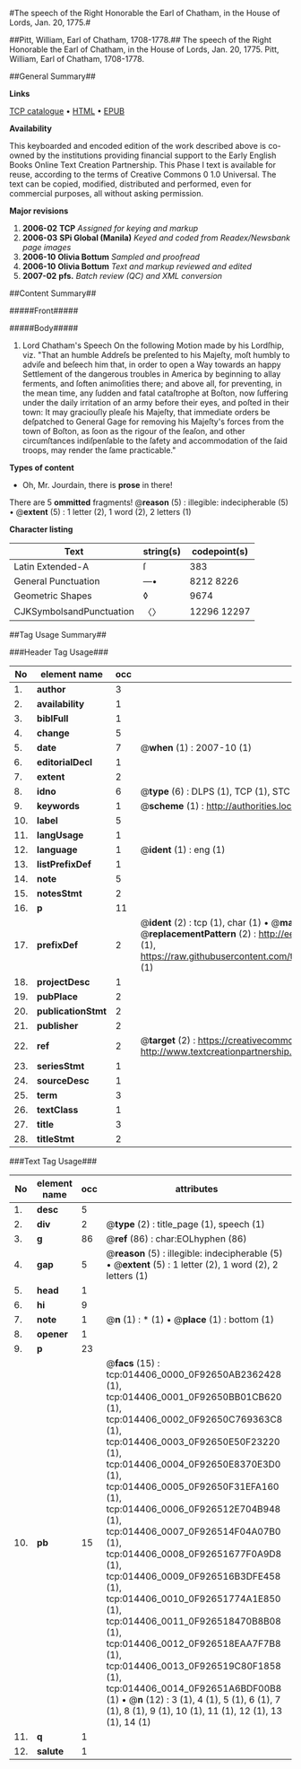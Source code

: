 #The speech of the Right Honorable the Earl of Chatham, in the House of Lords, Jan. 20, 1775.#

##Pitt, William, Earl of Chatham, 1708-1778.##
The speech of the Right Honorable the Earl of Chatham, in the House of Lords, Jan. 20, 1775.
Pitt, William, Earl of Chatham, 1708-1778.

##General Summary##

**Links**

[TCP catalogue](http://www.ota.ox.ac.uk/tcp/)  • 
[HTML](http://tei.it.ox.ac.uk/tcp/Texts-HTML/free/N11/N11390.html)  • 
[EPUB](http://tei.it.ox.ac.uk/tcp/Texts-EPUB/free/N11/N11390.epub)

**Availability**

This keyboarded and encoded edition of the
	       work described above is co-owned by the institutions
	       providing financial support to the Early English Books
	       Online Text Creation Partnership. This Phase I text is
	       available for reuse, according to the terms of Creative
	       Commons 0 1.0 Universal. The text can be copied,
	       modified, distributed and performed, even for
	       commercial purposes, all without asking permission.

**Major revisions**

1. __2006-02__ __TCP__ *Assigned for keying and markup*
1. __2006-03__ __SPi Global (Manila)__ *Keyed and coded from Readex/Newsbank page images*
1. __2006-10__ __Olivia Bottum__ *Sampled and proofread*
1. __2006-10__ __Olivia Bottum__ *Text and markup reviewed and edited*
1. __2007-02__ __pfs.__ *Batch review (QC) and XML conversion*

##Content Summary##

#####Front#####

#####Body#####

1. Lord Chatham's Speech On the following Motion made by his Lordſhip, viz.
"That an humble Addreſs be preſented to his Majeſty, moſt humbly to adviſe and beſeech him that, in order to open a Way towards an happy Settlement of the dangerous troubles in America by beginning to allay ferments, and ſoften animoſities there; and above all, for preventing, in the mean time, any ſudden and fatal cataſtrophe at Boſton, now ſuffering under the daily irritation of an army before their eyes, and poſted in their town: It may graciouſly pleaſe his Majeſty, that immediate orders be deſpatched to General Gage for removing his Majeſty's forces from the town of Boſton, as ſoon as the rigour of the ſeaſon, and other circumſtances indiſpenſable to the ſafety and accommodation of the ſaid troops, may render the ſame practicable."

**Types of content**

  * Oh, Mr. Jourdain, there is **prose** in there!

There are 5 **ommitted** fragments! 
 @__reason__ (5) : illegible: indecipherable (5)  •  @__extent__ (5) : 1 letter (2), 1 word (2), 2 letters (1)

**Character listing**


|Text|string(s)|codepoint(s)|
|---|---|---|
|Latin Extended-A|ſ|383|
|General Punctuation|—•|8212 8226|
|Geometric Shapes|◊|9674|
|CJKSymbolsandPunctuation|〈〉|12296 12297|

##Tag Usage Summary##

###Header Tag Usage###

|No|element name|occ|attributes|
|---|---|---|---|
|1.|__author__|3||
|2.|__availability__|1||
|3.|__biblFull__|1||
|4.|__change__|5||
|5.|__date__|7| @__when__ (1) : 2007-10 (1)|
|6.|__editorialDecl__|1||
|7.|__extent__|2||
|8.|__idno__|6| @__type__ (6) : DLPS (1), TCP (1), STC (1), NOTIS (1), IMAGE-SET (1), EVANS-CITATION (1)|
|9.|__keywords__|1| @__scheme__ (1) : http://authorities.loc.gov/ (1)|
|10.|__label__|5||
|11.|__langUsage__|1||
|12.|__language__|1| @__ident__ (1) : eng (1)|
|13.|__listPrefixDef__|1||
|14.|__note__|5||
|15.|__notesStmt__|2||
|16.|__p__|11||
|17.|__prefixDef__|2| @__ident__ (2) : tcp (1), char (1)  •  @__matchPattern__ (2) : ([0-9\-]+):([0-9IVX]+) (1), (.+) (1)  •  @__replacementPattern__ (2) : http://eebo.chadwyck.com/downloadtiff?vid=$1&page=$2 (1), https://raw.githubusercontent.com/textcreationpartnership/Texts/master/tcpchars.xml#$1 (1)|
|18.|__projectDesc__|1||
|19.|__pubPlace__|2||
|20.|__publicationStmt__|2||
|21.|__publisher__|2||
|22.|__ref__|2| @__target__ (2) : https://creativecommons.org/publicdomain/zero/1.0/ (1), http://www.textcreationpartnership.org/docs/. (1)|
|23.|__seriesStmt__|1||
|24.|__sourceDesc__|1||
|25.|__term__|3||
|26.|__textClass__|1||
|27.|__title__|3||
|28.|__titleStmt__|2||


###Text Tag Usage###

|No|element name|occ|attributes|
|---|---|---|---|
|1.|__desc__|5||
|2.|__div__|2| @__type__ (2) : title_page (1), speech (1)|
|3.|__g__|86| @__ref__ (86) : char:EOLhyphen (86)|
|4.|__gap__|5| @__reason__ (5) : illegible: indecipherable (5)  •  @__extent__ (5) : 1 letter (2), 1 word (2), 2 letters (1)|
|5.|__head__|1||
|6.|__hi__|9||
|7.|__note__|1| @__n__ (1) : * (1)  •  @__place__ (1) : bottom (1)|
|8.|__opener__|1||
|9.|__p__|23||
|10.|__pb__|15| @__facs__ (15) : tcp:014406_0000_0F92650AB2362428 (1), tcp:014406_0001_0F92650BB01CB620 (1), tcp:014406_0002_0F92650C769363C8 (1), tcp:014406_0003_0F92650E50F23220 (1), tcp:014406_0004_0F92650E8370E3D0 (1), tcp:014406_0005_0F92650F31EFA160 (1), tcp:014406_0006_0F926512E704B948 (1), tcp:014406_0007_0F926514F04A07B0 (1), tcp:014406_0008_0F92651677F0A9D8 (1), tcp:014406_0009_0F926516B3DFE458 (1), tcp:014406_0010_0F92651774A1E850 (1), tcp:014406_0011_0F926518470B8B08 (1), tcp:014406_0012_0F926518EAA7F7B8 (1), tcp:014406_0013_0F926519C80F1858 (1), tcp:014406_0014_0F92651A6BDF00B8 (1)  •  @__n__ (12) : 3 (1), 4 (1), 5 (1), 6 (1), 7 (1), 8 (1), 9 (1), 10 (1), 11 (1), 12 (1), 13 (1), 14 (1)|
|11.|__q__|1||
|12.|__salute__|1||
